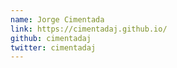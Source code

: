 ```yaml
---
name: Jorge Cimentada
link: https://cimentadaj.github.io/
github: cimentadaj
twitter: cimentadaj
---
```

